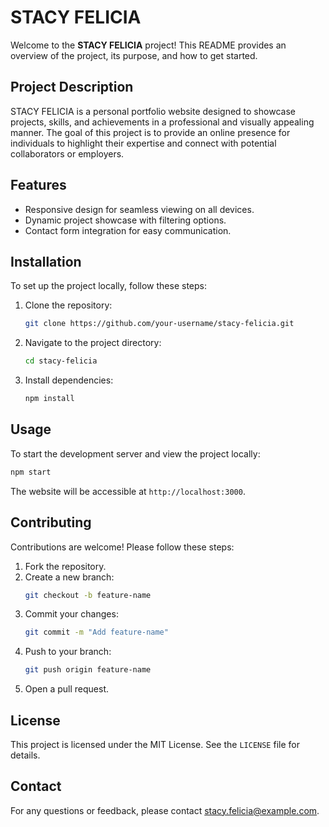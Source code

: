 # STACY FELICIA

Welcome to the **STACY FELICIA** project! This README provides an overview of the project, its purpose, and how to get started.

## Project Description

STACY FELICIA is a personal portfolio website designed to showcase projects, skills, and achievements in a professional and visually appealing manner. The goal of this project is to provide an online presence for individuals to highlight their expertise and connect with potential collaborators or employers.

## Features

- Responsive design for seamless viewing on all devices.
- Dynamic project showcase with filtering options.
- Contact form integration for easy communication.

## Installation

To set up the project locally, follow these steps:

1. Clone the repository:
    ```bash
    git clone https://github.com/your-username/stacy-felicia.git
    ```
2. Navigate to the project directory:
    ```bash
    cd stacy-felicia
    ```
3. Install dependencies:
    ```bash
    npm install
    ```

## Usage

To start the development server and view the project locally:

```bash
npm start
```

The website will be accessible at `http://localhost:3000`.

## Contributing

Contributions are welcome! Please follow these steps:

1. Fork the repository.
2. Create a new branch:
    ```bash
    git checkout -b feature-name
    ```
3. Commit your changes:
    ```bash
    git commit -m "Add feature-name"
    ```
4. Push to your branch:
    ```bash
    git push origin feature-name
    ```
5. Open a pull request.

## License

This project is licensed under the MIT License. See the `LICENSE` file for details.

## Contact

For any questions or feedback, please contact stacy.felicia@example.com.
